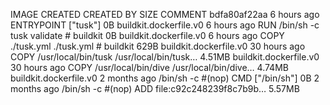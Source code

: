 IMAGE               CREATED             CREATED BY                                      SIZE                COMMENT
bdfa80af22aa        6 hours ago         ENTRYPOINT ["tusk"]                             0B                  buildkit.dockerfile.v0
<missing>           6 hours ago         RUN /bin/sh -c tusk validate # buildkit         0B                  buildkit.dockerfile.v0
<missing>           6 hours ago         COPY ./tusk.yml ./tusk.yml # buildkit           629B                buildkit.dockerfile.v0
<missing>           30 hours ago        COPY /usr/local/bin/tusk /usr/local/bin/tusk…   4.51MB              buildkit.dockerfile.v0
<missing>           30 hours ago        COPY /usr/local/bin/dive /usr/local/bin/dive…   4.74MB              buildkit.dockerfile.v0
<missing>           2 months ago        /bin/sh -c #(nop)  CMD ["/bin/sh"]              0B
<missing>           2 months ago        /bin/sh -c #(nop) ADD file:c92c248239f8c7b9b…   5.57MB
